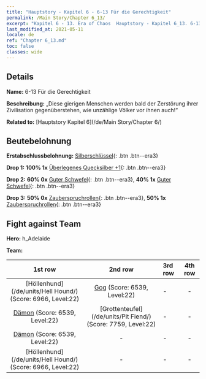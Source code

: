 ```yaml
---
title: "Hauptstory - Kapitel 6 - 6-13 Für die Gerechtigkeit"
permalink: /Main Story/Chapter 6_13/
excerpt: "Kapitel 6 - 13. Era of Chaos  Hauptstory - Kapitel 6_13. 6-13 Für die Gerechtigkeit"
last_modified_at: 2021-05-11
locale: de
ref: "Chapter 6_13.md"
toc: false
classes: wide
---
```


## Details

 **Name:** 6-13 Für die Gerechtigkeit

 **Beschreibung:** „Diese gierigen Menschen werden bald der Zerstörung ihrer Zivilisation gegenüberstehen, wie unzählige Völker vor ihnen auch!“

 **Related to:** [Hauptstory Kapitel 6](/de/Main Story/Chapter 6/)

## Beutebelohnung

 **Erstabschlussbelohnung:** [Silberschlüssel](/ItemsDE/con_693/){: .btn .btn--era3}

 **Drop 1:** **100% 1x** [Überlegenes Quecksilber +1](/ItemsDE/mat_21/){: .btn .btn--era3}

 **Drop 2:** **60% 0x** [Guter Schwefel](/ItemsDE/mat_15/){: .btn .btn--era3}, **40% 1x** [Guter Schwefel](/ItemsDE/mat_15/){: .btn .btn--era3}

 **Drop 3:** **50% 0x** [Zauberspruchrollen](/ItemsDE/con_694/){: .btn .btn--era3}, **50% 1x** [Zauberspruchrollen](/ItemsDE/con_694/){: .btn .btn--era3}


## Fight against Team
 **Hero:** h_Adelaide

 **Team:**


  | 1st row | 2nd row | 3rd row | 4th row |
  |:----:|:----:|:----|:----:|
  | [Höllenhund](/de/units/Hell Hound/) (Score: 6966, Level:22)  | [Gog](/de/units/Gog/) (Score: 6539, Level:22)  | - | - |
  | [Dämon](/de/units/Demon/) (Score: 6539, Level:22)  | [Grottenteufel](/de/units/Pit Fiend/) (Score: 7759, Level:22)  | - | - |
  | [Dämon](/de/units/Demon/) (Score: 6539, Level:22)  | - | - | - |
  | [Höllenhund](/de/units/Hell Hound/) (Score: 6966, Level:22)  | - | - | - |


